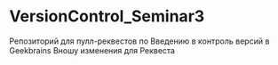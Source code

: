 # VersionControl_Seminar3
Репозиторий для пулл-реквестов по Введению в контроль версий в Geekbrains
Вношу изменения для Реквеста